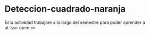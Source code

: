 # Deteccion-cuadrado-naranja
Esta actividad trabajare a lo largo del semestre para poder aprender a utilizar open cv
